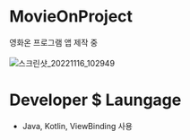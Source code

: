 # MovieOnProject
영화온 프로그램 앱 제작 중<br><br>
![스크린샷_20221116_102949](https://user-images.githubusercontent.com/118269278/202062226-942c4e97-b66f-41bb-99cb-a825b9f7c273.png)

# Developer $ Laungage
- Java, Kotlin, ViewBinding 사용
